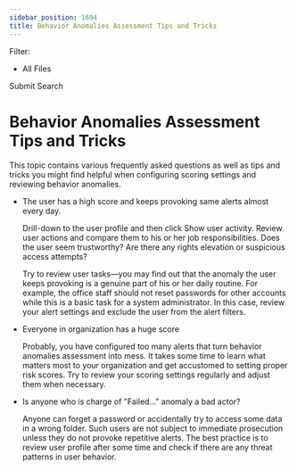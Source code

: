 ```yaml
---
sidebar_position: 1694
title: Behavior Anomalies Assessment Tips and Tricks
---
```


Filter: 

* All Files

Submit Search

# Behavior Anomalies Assessment Tips and Tricks

This topic contains various frequently asked questions as well as tips and tricks you might find helpful when configuring scoring settings and reviewing behavior anomalies.

* The user has a high score and keeps provoking same alerts almost every day.

  Drill-down to the user profile and then click Show user activity. Review user actions and compare them to his or her job responsibilities. Does the user seem trustworthy? Are there any rights elevation or suspicious access attempts?

  Try to review user tasks—you may find out that the anomaly the user keeps provoking is a genuine part of his or her daily routine. For example, the office staff should not reset passwords for other accounts while this is a basic task for a system administrator. In this case, review your alert settings and exclude the user from the alert filters.
* Everyone in organization has a huge score

  Probably, you have configured too many alerts that turn behavior anomalies assessment into mess. It takes some time to learn what matters most to your organization and get accustomed to setting proper risk scores. Try to review your scoring settings regularly and adjust them when necessary.
* Is anyone who is charge of "Failed..." anomaly a bad actor?

  Anyone can forget a password or accidentally try to access some data in a wrong folder. Such users are not subject to immediate prosecution unless they do not provoke repetitive alerts. The best practice is to review user profile after some time and check if there are any threat patterns in user behavior.